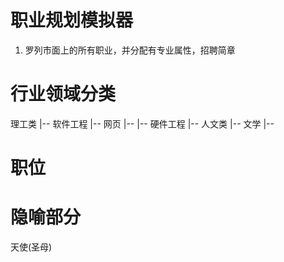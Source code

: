 # 职业规划模拟器
1. 罗列市面上的所有职业，并分配有专业属性，招聘简章

# 行业领域分类
理工类
  |-- 软件工程
    |-- 网页
    |-- 
  |-- 硬件工程
  |-- 
人文类
  |-- 文学
  |-- 

# 职位


# 隐喻部分
天使(圣母)

